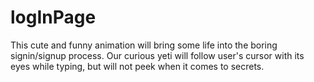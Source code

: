 # logInPage
This cute and funny animation will bring some life into the boring signin/signup process. Our curious yeti will follow user's cursor with its eyes while typing, but will not peek when it comes to secrets.
